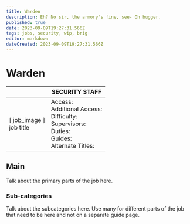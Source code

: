 ```yaml
---
title: Warden
description: Eh? No sir, the armory's fine, see- Oh bugger.
published: true
date: 2023-09-09T19:27:31.566Z
tags: jobs, security, wip, brig
editor: markdown
dateCreated: 2023-09-09T19:27:31.566Z
---
```


# Warden

|                             | SECURITY STAFF                                                                                   |
|-----------------------------|----------------------------------------------------------------------------------------------|
| \[ job_image ]<br>job title | Access:<br>Additional Access:<br>Difficulty:<br>Supervisors:<br>Duties:<br>Guides:<br>Alternate Titles: |

## Main 
Talk about the primary parts of the job here.


### Sub-categories
Talk about the subcategories here. Use many for different parts of the job that need to be here and not on a separate guide page.